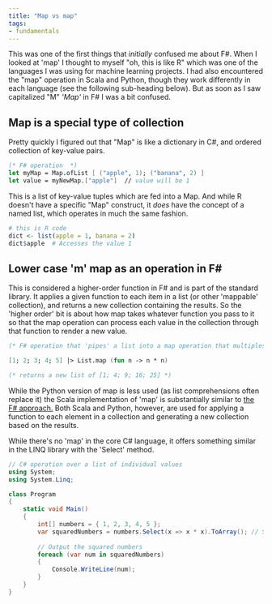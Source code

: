 ```yaml
---
title: "Map vs map"
tags:
- fundamentals
---
```

This was one of the first things that *initially* confused me about F#. When I looked at 'map' I thought to myself "oh, this is like R" which was one of the languages I was using for machine learning projects. I had also encountered the "map" operation in Scala and Python, though they work differently in each language (see the following sub-heading below). But as soon as I saw capitalized "M" *'Map'* in F# I was a bit confused. 

## Map is a special type of collection

Pretty quickly I figured out that "Map" is like a dictionary in C#, and ordered collection of key-value pairs.

```fsharp
(* F# operation  *)
let myMap = Map.ofList [ ("apple", 1); ("banana", 2) ]
let value = myNewMap.["apple"]  // value will be 1
```

This is a list of key-value tuples which are fed into a Map. And while R doesn't have a specific "Map" construct, it *does* have the concept of a named list, which operates in much the same fashion.

```r
# this is R code 
dict <- list(apple = 1, banana = 2)
dict$apple  # Accesses the value 1
```

## Lower case 'm' map as an operation in F#

This is considered a higher-order function in F# and is part of the standard library. It applies a given function to each item in a list (or other 'mappable' collection), and returns a new collection containing the results. So the 'higher order' bit is about how map takes whatever function you pass to it so that the map operation can process each value in the collection through that function to render a new value.

```fsharp
(* F# operation that 'pipes' a list into a map operation that multiples each value by itself *)

[1; 2; 3; 4; 5] |> List.map (fun n -> n * n)

(* returns a new list of [1; 4; 9; 16; 25] *)
```

While the Python version of map is less used (as list comprehensions often replace it) the Scala implementation of 'map' is substantially similar to [the F# approach.](https://fsharp.github.io/fsharp-core-docs/reference/fsharp-collections-mapmodule.html) Both Scala and Python, however, are used for applying a function to each element in a collection and generating a new collection based on the results.

While there's no 'map' in the core C# language, it offers something similar in the LINQ library with the 'Select' method.

```csharp
// C# operation over a list of individual values
using System;
using System.Linq;

class Program
{
    static void Main()
    {
        int[] numbers = { 1, 2, 3, 4, 5 };
        var squaredNumbers = numbers.Select(x => x * x).ToArray(); // Select method 
        
        // Output the squared numbers
        foreach (var num in squaredNumbers)
        {
            Console.WriteLine(num);
        }
    }
}
```
